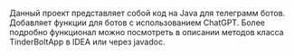 Данный проект представляет собой код на Java для телеграмм ботов. Добавляет функции для ботов с использованием ChatGPT. Более подробно функционал можно посмотреть в описании методов класса TinderBoltApp в IDEA или через javadoc.
